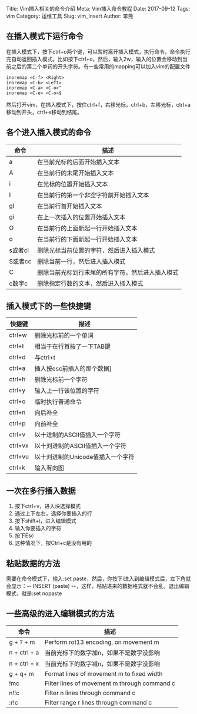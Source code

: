 Title: Vim插入相关的命令介绍
Meta: Vim插入命令教程
Date: 2017-09-12
Tags: vim
Category: 运维工具
Slug: vim_insert
Author: 笨熊

## 在插入模式下运行命令
在插入模式下，按下ctrl+o两个键，可以暂时离开插入模式，执行命令，命令执行完自动返回插入模式。比如按下ctrl+o，然后，输入2w，输入的位置会移动到当前之后的第二个单词的开头字符。有一些常用的mapping可以加入vim的配置文件
    
    inoremap <C-f> <Right>
    inoremap <C-b> <Left>
    inoremap <C-a> <C-o>^
    inoremap <C-e> <C-o>$
    
然后打开vim，在插入模式下，按住ctrl+f，右移光标，ctrl+b，左移光标，ctrl+a移动到开头，ctrl+e移动到结尾。

## 各个进入插入模式的命令
命令     | 描述
-------- | -----------
a   | 在当前光标的后面开始插入文本
A   | 在当前行的末尾开始插入文本
i   | 在光标的位置开始插入文本
I   | 在当前行的第一个非空字符前开始插入文本
gI  | 在当前行首开始插入文本
gi  | 在上一次插入的位置开始插入文本
O   | 在当前行的上面新起一行开始插入文本
o   | 在当前行的下面新起一行开始插入文本
s或者cl | 删除光标当前位置的字符，然后进入插入模式
S或者cc | 删除当前一行，然后进入插入模式
C   | 删除当前光标到行末尾的所有字符，然后进入插入模式
c数字c  | 删除指定行数的文本，然后进入插入模式

## 插入模式下的一些快捷键
快捷键 | 描述
----- | ---------
ctrl+w |    删除光标前的一个单词
ctrl+t |    相当于在行首按了一下TAB键
ctrl+d |    与ctrl+t
ctrl+a |    插入按esc前插入的那个数据]
ctrl+h |    删除光标前一个字符
ctrl+y |    输入上一行该位置的字符
ctrl+o |    临时执行普通命令
ctrl+n |    向后补全
ctrl+p |    向前补全
ctrl+v |    以十进制的ASCII值插入一个字符
ctrl+vx |   以十刘进制的ASCII值插入一个字符
ctrl+vu |   以十刘进制的Unicode值插入一个字符
ctrl+k |    输入有向图

##  一次在多行插入数据
1. 按下ctrl+v，进入块选择模式
2. 通过上下左右，选择你要插入的行
3. 按下shift+i，进入编辑模式
4. 输入你要插入的字符
5. 按下Esc
6. 这种情况下，按Ctrl+c是没有用的

## 粘贴数据的方法
需要在命令模式下，输入:set paste，然后，你按下i进入到编辑模式后，左下角就会显示：-- INSERT (paste) --，这样，粘贴进来的数据格式就不会乱，退出编辑模式，就是:set nopaste

## 一些高级的进入编辑模式的方法
命令     | 描述
------- | ---------
g + ? + m | Perform rot13 encoding, on movement m
n + ctrl + a  | 当前光标下的数字加n，如果不是数字没影响
n + ctrl + x     |  当前光标下的数字减n，如果不是数字没影响
g + q+ m |  Format lines of movement m to fixed width
!mc  |  Filter lines of movement m through command c
n!!c |      Filter n lines through command c
:r!c     |  Filter range r lines through command c


